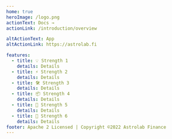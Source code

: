 ```yaml
---
home: true
heroImage: /logo.png
actionText: Docs →
actionLink: /introduction/overview

altActionText: App
altActionLink: https://astrolab.fi

features:
  - title: 💡 Strength 1
    details: Details
  - title: ⚡️ Strength 2
    details: Details
  - title: 🛠️ Strength 3
    details: Details
  - title: 📦 Strength 4
    details: Details
  - title: 🔩 Strength 5
    details: Details
  - title: 🔑 Strength 6
    details: Details
footer: Apache 2 Licensed | Copyright ©2022 Astrolab Finance
---
```

